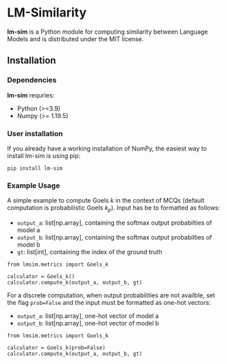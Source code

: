 # LM-Similarity

**lm-sim** is a Python module for computing similarity between Language Models and is distributed under the MIT license. 

## Installation

### Dependencies

**lm-sim** requries:
- Python (>=3.9)
- Numpy (>= 1.19.5)

### User installation 
If you already have a working installation of NumPy, the easiest way to install lm-sim is using pip:
```
pip install lm-sim
```

### Example Usage 
A simple example to compute Goels $k$ in the context of MCQs (default computation is probabilistic Goels $k_p$). Input has be to formatted as follows:
- `output_a`: list[np.array], containing the softmax output probabilties of model a
- `output_b`: list[np.array], containing the softmax output probabilties of model b
- `gt`: list[int], containing the index of the ground truth 

```
from lmsim.metrics import Goels_k

calculator = Goels_k()
calculator.compute_k(output_a, output_b, gt)

```

For a discrete computation, when output probabilities are not availble, set the flag `prob=False` and the input must be formatted as one-hot vectors:
- `output_a`: list[np.array], one-hot vector of model a
- `output_b`: list[np.array], one-hot vector of model b

```
from lmsim.metrics import Goels_k

calculator = Goels_k(prob=False)
calculator.compute_k(output_a, output_b, gt)
```